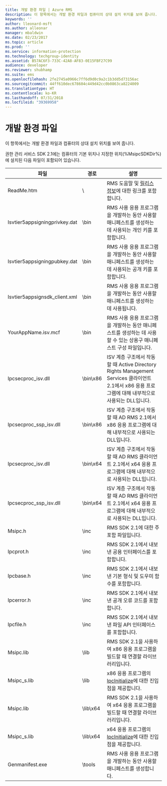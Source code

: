 ```yaml
---
title: 개발 환경 파일 | Azure RMS
description: 이 항목에서는 개발 환경 파일과 컴퓨터의 상대 설치 위치를 보여 줍니다.
keywords: ''
author: lleonard-msft
ms.author: alleonar
manager: mbaldwin
ms.date: 02/23/2017
ms.topic: article
ms.prod: ''
ms.service: information-protection
ms.technology: techgroup-identity
ms.assetid: B57AC6F3-733C-42A8-AF83-0E15FBF27C99
audience: developer
ms.reviewer: shubhamp
ms.suite: ems
ms.openlocfilehash: 2fe2745a0966c7ff6d9d0c9a2c1b3dd5d73156ac
ms.sourcegitcommit: 44ff610dec678604c449d42cc0b0863ca8224009
ms.translationtype: HT
ms.contentlocale: ko-KR
ms.lasthandoff: 07/31/2018
ms.locfileid: "39369958"
---
```

# <a name="development-environment-files"></a>개발 환경 파일

이 항목에서는 개발 환경 파일과 컴퓨터의 상대 설치 위치를 보여 줍니다.

권한 관리 서비스 SDK 2.1에는 컴퓨터의 기본 위치나 지정한 위치(%MsipcSDKDir%)에 설치된 다음 파일이 포함되어 있습니다.

|파일|경로|설명|
|----|----|-----------|
|ReadMe.htm| \ | RMS 도움말 및 [릴리스 정보](release-notes-rtm.md)에 대한 링크를 포함합니다.|
|Isvtier5appsigningprivkey.dat|\bin|RMS 사용 응용 프로그램을 개발하는 동안 사용할 매니페스트를 생성하는 데 사용되는 개인 키를 포함합니다.|
|Isvtier5appsigningpubkey.dat|\bin|RMS 사용 응용 프로그램을 개발하는 동안 사용할 매니페스트를 생성하는 데 사용되는 공개 키를 포함합니다.|
|Isvtier5appsignsdk_client.xml|\bin|RMS 사용 응용 프로그램을 개발하는 동안 사용할 매니페스트를 생성하는 데 사용됩니다.|
|YourAppName.isv.mcf|\bin|RMS 사용 응용 프로그램을 개발하는 동안 매니페스트를 생성하는 데 사용할 수 있는 상용구 매니페스트 구성 파일입니다.|
|Ipcsecproc_isv.dll|\bin\x86|ISV 계층 구조에서 작동할 때 Active Directory Rights Management Services 클라이언트 2.1에서 x86 응용 프로그램에 대해 내부적으로 사용되는 DLL입니다.|
|Ipcsecproc_ssp_isv.dll|\bin\x86|ISV 계층 구조에서 작동할 때 AD RMS 2.1에서 x86 응용 프로그램에 대해 내부적으로 사용되는 DLL입니다.|
|Ipcsecproc_isv.dll|\bin\x64|ISV 계층 구조에서 작동할 때 AD RMS 클라이언트 2.1에서 x64 응용 프로그램에 대해 내부적으로 사용되는 DLL입니다.|
|Ipcsecproc_ssp_isv.dll|\bin\x64|ISV 계층 구조에서 작동할 때 AD RMS 클라이언트 2.1에서 x64 응용 프로그램에 대해 내부적으로 사용되는 DLL입니다.|
|Msipc.h|\inc|RMS SDK 2.1에 대한 주 포함 파일입니다.|
|Ipcprot.h|\inc|RMS SDK 2.1에서 내보낸 공용 인터페이스를 포함합니다.|
|Ipcbase.h|\inc|RMS SDK 2.1에서 내보낸 기본 형식 및 도우미 함수를 포함합니다.|
|Ipcerror.h|\inc|RMS SDK 2.1에서 내보낸 공개 오류 코드를 포함합니다.|
|Ipcfile.h|\inc|RMS SDK 2.1에서 내보낸 파일 API 인터페이스를 포함합니다.|
|Msipc.lib|\lib|RMS SDK 2.1을 사용하여 x86 응용 프로그램을 빌드할 때 연결할 라이브러리입니다.|
|Msipc_s.lib|\lib|x86 응용 프로그램의 [IpcInitialize](https://msdn.microsoft.com/library/jj127295.aspx)에 대한 진입점을 제공합니다.|
|Msipc.lib|\lib\x64|RMS SDK 2.1을 사용하여 x64 응용 프로그램을 빌드할 때 연결할 라이브러리입니다.|
|Msipc_s.lib|\lib\x64|x64 응용 프로그램의 [IpcInitialize](https://msdn.microsoft.com/library/jj127295.aspx)에 대한 진입점을 제공합니다.|
|Genmanifest.exe|\tools|RMS 사용 응용 프로그램을 개발하는 동안 사용할 매니페스트를 생성합니다.|
